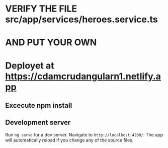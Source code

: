 # VERIFY THE FILE src/app/services/heroes.service.ts
# AND PUT YOUR OWN

# Deployet at https://cdamcrudangularn1.netlify.app

## Excecute npm install 

## Development server

Run `ng serve` for a dev server. Navigate to `http://localhost:4200/`. The app will automatically reload if you change any of the source files.
